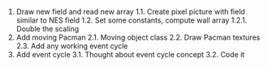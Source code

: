 1. Draw new field and read new array
1.1. Create pixel picture with field similar to NES field
1.2. Set some constants, compute wall array
1.2.1. Double the scaling 
2. Add moving Pacman
2.1. Moving object class
2.2. Draw Pacman textures
2.3. Add any working event cycle
3. Add event cycle
3.1. Thought about event cycle concept
3.2. Code it